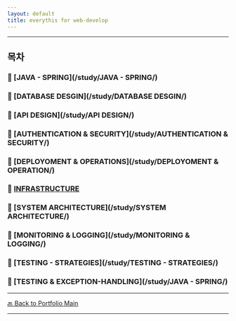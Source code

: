 ```yaml
---
layout: default
title: everythis for web-develop
---
```



---

## 목차

### 🔗 [JAVA - SPRING](/study/JAVA - SPRING/)

### 🔗 [DATABASE DESGIN](/study/DATABASE DESGIN/)

### 🔗 [API DESIGN](/study/API DESIGN/)

### 🔗 [AUTHENTICATION & SECURITY](/study/AUTHENTICATION & SECURITY/)

### 🔗 [DEPLOYOMENT & OPERATIONS](/study/DEPLOYOMENT & OPERATION/)

### 🔗 [INFRASTRUCTURE](/study/INFRASTRUCTURE/)

### 🔗 [SYSTEM ARCHITECTURE](/study/SYSTEM ARCHITECTURE/)

### 🔗 [MONITORING & LOGGING](/study/MONITORING & LOGGING/)

### 🔗 [TESTING - STRATEGIES](/study/TESTING - STRATEGIES/)

### 🔗 [TESTING & EXCEPTION-HANDLING](/study/JAVA - SPRING/)

---
[🔙 Back to Portfolio Main](../index.md)

---
